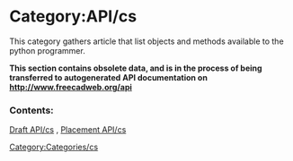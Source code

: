 # Category:API/cs
This category gathers article that list objects and methods available to the python programmer.


**This section contains obsolete data, and is in the process of being transferred to autogenerated API documentation on http://www.freecadweb.org/api**

### Contents:

[Draft API/cs](Draft_API/cs.md) , [Placement API/cs](Placement_API/cs.md)

[Category:Categories/cs](Category:Categories/cs.md)
